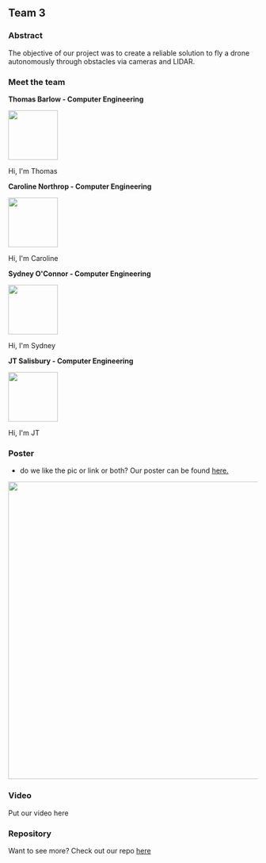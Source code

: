 ## Team 3

### Abstract 

The objective of our project was to create a reliable solution to fly a drone autonomously through obstacles via cameras and LIDAR.  

### Meet the team

 **Thomas Barlow - Computer Engineering**

  <img src="https://user-images.githubusercontent.com/50886022/111222331-1355e000-85b2-11eb-88e2-59599b0a0ac7.png" width="100" height="100"> 
  
  Hi, I'm Thomas 
  
 
  **Caroline Northrop - Computer Engineering**
  
  <img src="https://user-images.githubusercontent.com/50886022/111222377-24065600-85b2-11eb-9042-4d4e0c132b67.png" width="100" height="100">
  
  Hi, I'm Caroline 
  
  **Sydney O'Connor - Computer Engineering** 
  
  <img src="https://user-images.githubusercontent.com/50886022/111222434-341e3580-85b2-11eb-9176-52f7959fc14f.png" width="100" height="100"> 
  
  Hi, I'm Sydney 
  
  
  **JT Salisbury - Computer Engineering**
  
  <img src="https://user-images.githubusercontent.com/50886022/111222453-3da79d80-85b2-11eb-8ea4-5a14caae3621.png" width="100" height="100">
  
  Hi, I'm JT


### Poster 

* do we like the pic or link or both? 
Our poster can be found <a href="https://carinorthrop.github.io/ipaqsite.github.io/Prelim Poster.pdf" target="_blank">here.</a>

<img src="https://user-images.githubusercontent.com/50886022/111502873-a1e67080-871c-11eb-88fc-f7fbf7872304.png" width="800" height="600">

### Video 

Put our video here 

### Repository

Want to see more? Check out our repo [here](https://github.com/jtsalisbury/ipaq)

